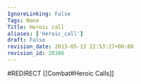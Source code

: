 ```yaml
---
IgnoreLinking: False
Tags: None
Title: Heroic call
aliases: ['Heroic_call']
draft: False
revision_date: 2013-05-13 22:53:27+00:00
revision_id: 20386
---
```


#REDIRECT [[Combat#Heroic Calls]]
